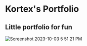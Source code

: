 # Kortex's Portfolio
## Little portfolio for fun
![Screenshot 2023-10-03 5 51 21 PM](https://github.com/notkortex/portfolio/assets/118857854/63115ccb-93b5-4515-8027-8fb288e806ae)
